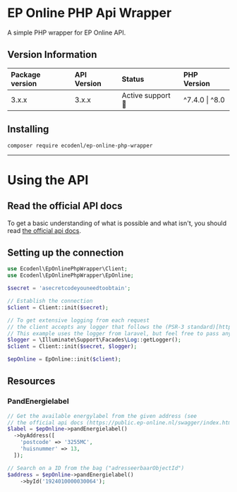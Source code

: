 # EP Online PHP Api Wrapper

A simple PHP wrapper for EP Online API.

## Version Information

| Package version | API Version | Status                  | PHP Version |
|:----------------|:------------|:------------------------|:------------|
| 3.x.x           | 3.x.x       | Active support :rocket: | ^7.4.0 \| ^8.0 |


## Installing

```
composer require ecodenl/ep-online-php-wrapper
```

***

# Using the API

## Read the official API docs

To get a basic understanding of what is possible and what isn't, you should
read [the official api docs](https://public.ep-online.nl/swagger/index.html).

## Setting up the connection

```php
use Ecodenl\EpOnlinePhpWrapper\Client;
use Ecodenl\EpOnlinePhpWrapper\EpOnline;

$secret = 'asecretcodeyouneedtoobtain';

// Establish the connection
$client = Client::init($secret);

// To get extensive logging from each request
// the client accepts any logger that follows the (PSR-3 standard)[https://github.com/php-fig/log]
// This example uses the logger from laravel, but feel free to pass any logger that implements the \Psr\Log\LoggerInterface
$logger = \Illuminate\Support\Facades\Log::getLogger();
$client = Client::init($secret, $logger);

$epOnline = EpOnline::init($client);
```

## Resources
### PandEnergielabel

```php
// Get the available energylabel from the given address (see
// the official api docs (https://public.ep-online.nl/swagger/index.html) for all possible parameters  
$label = $epOnline->pandEnergielabel()
  ->byAddress([
    'postcode' => '3255MC',
    'huisnummer' => 13,
  ]);

// Search on a ID from the bag ("adresseerbaarObjectId") 
$address = $epOnline->pandEnergielabel()
    ->byId('1924010000030064');
```
